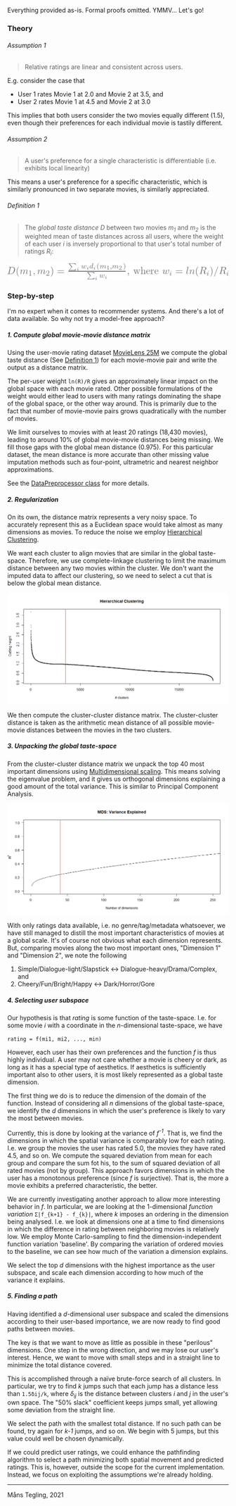 Everything provided as-is. Formal proofs omitted. YMMV... Let's go!

### Theory

###### Assumption 1

> Relative ratings are linear and consistent across users.

E.g. consider the case that

 * User 1 rates Movie 1 at 2.0 and Movie 2 at 3.5, and
 * User 2 rates Movie 1 at 4.5 and Movie 2 at 3.0 

 This implies that both users consider the two movies equally different (1.5),
 even though their preferences for each individual movie is tastily different.

###### Assumption 2

> A user's preference for a single characteristic is differentiable (i.e. exhibits local linearity)

This means a user's preference for a specific characteristic, which is similarly pronounced in
two separate movies, is similarly appreciated. 


###### Definition 1
> The _global taste distance_ _D_ between two movies _m<sub>1</sub>_ and _m<sub>2</sub>_
> is the weighted mean of taste distances across all users, where the weight of each
> user _i_ is inversely proportional to that user's total number of ratings _R<sub>i</sub>_:
	
![Global Taste Distance Definition](eq_global_distance.png)
<!-- D(m_1,m_2) = \frac{\sum_i w_i d_i(m_1,m_2)} {\sum_i w_i} \text{, where } w_i = ln(R_i) / R_i -->



### Step-by-step

I'm no expert when it comes to recommender systems. And there's a lot of data available.
So why not try a model-free approach?

##### 1. Compute global movie-movie distance matrix

Using the user-movie rating dataset [MovieLens 25M](https://grouplens.org/datasets/movielens/25m/)
we compute the global taste distance (See [Definition 1](#definition-1)) for each movie-movie
pair and write the output as a distance matrix.

The per-user weight `ln(R)/R` gives an approximately linear impact on the global space with
each movie rated. Other possible formulations of the weight would either lead to users with
many ratings dominating the shape of the global space, or the other way around. This is
primarily due to the fact that number of movie-movie pairs grows quadratically with the
number of movies.

We limit ourselves to movies with at least 20 ratings (18,430 movies), leading to around
10% of global movie-movie distances being missing. We fill those gaps with the global
mean distance (0.975). For this particular dataset, the mean distance is more accurate than other
missing value imputation methods such as four-point, ultrametric and nearest neighbor approximations.

See the [DataPreprocessor class](../src/main/java/se/motility/linkboy/DataPreprocessor.java) for
more details.

##### 2. Regularization

On its own, the distance matrix represents a very noisy space. To accurately represent
this as a Euclidean space would take almost as many dimensions as movies. To reduce the noise
we employ [Hierarchical Clustering](https://en.wikipedia.org/wiki/Hierarchical_clustering).

We want each cluster to align movies that are similar in the global taste-space. Therefore,
we use complete-linkage clustering to limit the maximum distance between any two movies within
the cluster. We don't want the imputed data to affect our clustering, so we need to select
a cut that is below the global mean distance.

![Cutting height](hiearchical-clustering-cutting-height.png)

We then compute the cluster-cluster distance matrix. The cluster-cluster distance is taken
as the arithmetic mean distance of all possible movie-movie distances between the movies
in the two clusters. 

##### 3. Unpacking the global taste-space

From the cluster-cluster distance matrix we unpack the top 40 most important dimensions using
[Multidimensional scaling](https://en.wikipedia.org/wiki/Multidimensional_scaling). This means
solving the eigenvalue problem, and it gives us orthogonal dimensions explaining a good amount
of the total variance. This is similar to Principal Component Analysis.  

![MDS variance explained](mds-variance-explained.png)

With only ratings data available, i.e. no genre/tag/metadata whatsoever, we have still managed
to distill the most important characteristics of movies at a global scale. It's of course not
obvious what each dimension represents. But, comparing movies along the two most important ones,
"Dimension 1" and "Dimension 2", we note the following

1. Simple/Dialogue-light/Slapstick <-> Dialogue-heavy/Drama/Complex, and
2. Cheery/Fun/Bright/Happy <-> Dark/Horror/Gore


##### 4. Selecting user subspace

Our hypothesis is that _rating_ is some function of the taste-space. I.e. for some movie
_i_ with a coordinate in the _n_-dimensional taste-space, we have

```
rating = f(mi1, mi2, ..., min)
```

However, each user has their own preferences and the function _f_ is thus highly individual.
A user may not care whether a movie is cheery or dark, as long as it has a special type
of aesthetics. If aesthetics is sufficiently important also to other users, it is most likely
represented as a global taste dimension.

The first thing we do is to reduce the dimension of the domain of the function. Instead of
considering all _n_ dimensions of the global taste-space, we identify the _d_ dimensions in
which the user's preference is likely to vary the most between movies.

Currently, this is done by looking at the variance of _f<sup>-1</sup>_. That is, we find the
dimensions in which the spatial variance is comparably low for each rating. I.e. we group
the movies the user has rated 5.0, the movies they have rated 4.5, and so on. We compute the
squared deviation from mean for each group and compare the sum fot his, to the sum of squared
deviation of all rated movies (not by group). This approach favors dimensions in which the user
has a monotonous preference (since _f_ is surjective). That is, the more a movie exhibits a
preferred characteristic, the better.

We are currently investigating another approach to allow more interesting behavior in _f_.
In particular, we are looking at the 1-dimensional _function variation_ `Σ|f_{k+1} - f_{k}|`, where
_k_ imposes an ordering in the dimension being analysed. I.e. we look at dimensions one at a time
to find dimensions in which the difference in rating between neighboring movies is relatively
low. We employ Monte Carlo-sampling to find the dimension-independent function variation 'baseline'.
By comparing the variation of ordered movies to the baseline, we can see how much of the variation
a dimension explains.

We select the top _d_ dimensions with the highest importance as the user subspace, and scale each
dimension according to how much of the variance it explains.

##### 5. Finding a path

Having identified a _d_-dimensional user subspace and scaled the dimensions according to their
user-based importance, we are now ready to find good paths between movies. 

The key is that we want to move as little as possible in these "perilous" dimensions. One step
in the wrong direction, and we may lose our user's interest. Hence, we want to move with small steps
and in a straight line to minimize the total distance covered.

This is accomplished through a naïve brute-force search of all clusters. In particular, we try to
find _k_ jumps such that each jump has a distance less than `1.5δij/k`, where _δ<sub>ij</sub>_ is the
distance between clusters _i_ and _j_ in the user's own space. The "50% slack" coefficient keeps
jumps small, yet allowing some deviation from the straight line.

We select the path with the smallest total distance. If no such path can be found, try again for
_k-1_ jumps, and so on. We begin with 5 jumps, but this value could well be chosen dynamically.

If we could predict user ratings, we could enhance the pathfinding algorithm to select a path minimizing
both spatial movement and predicted ratings. This is, however, outside the scope for the current
implementation. Instead, we focus on exploiting the assumptions we're already holding. 


 ----

Måns Tegling, 2021
 
